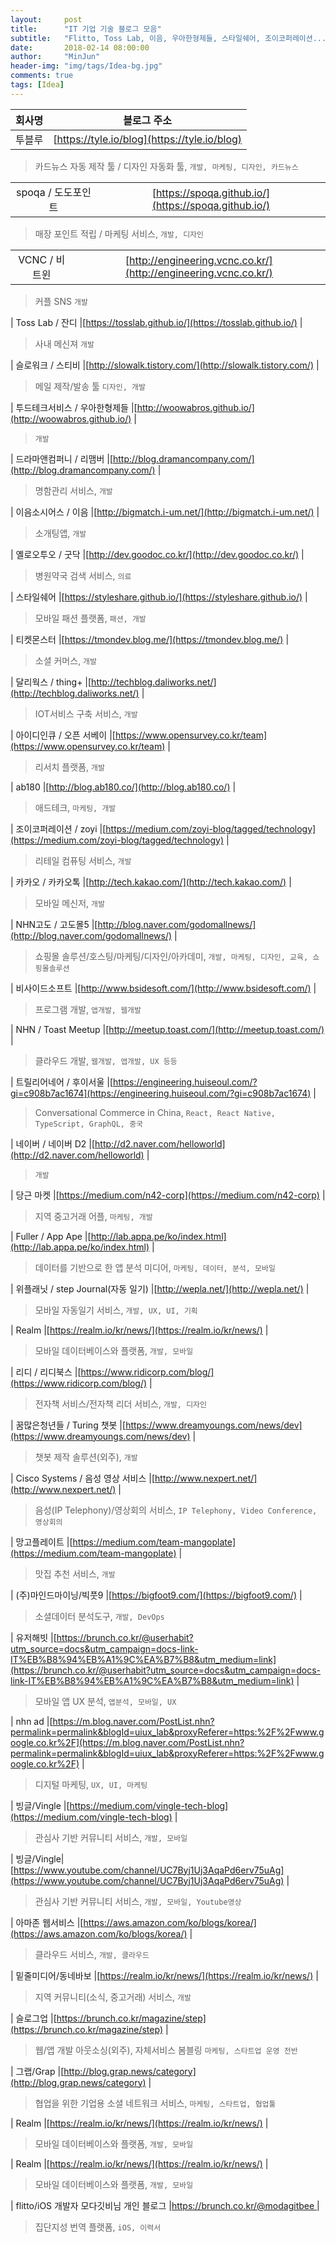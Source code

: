 ```yaml
---
layout:     post
title:      "IT 기업 기술 블로그 모음"
subtitle:   "Flitto, Toss Lab, 이음, 우아한형제들, 스타일쉐어, 조이코퍼레이션..."
date:       2018-02-14 08:00:00
author:     "MinJun"
header-img: "img/tags/Idea-bg.jpg"
comments: true 
tags: [Idea]
---
```



| 회사명  | 블로그 주소 | 
| :--: | :--: |
| 투블루 |[https://tyle.io/blog](https://tyle.io/blog) |  <br>

> 카드뉴스 자동 제작 툴 / 디자인 자동화 툴, `개발, 마케팅, 디자인, 카드뉴스` <br>

| | |
| :--: | :--: |
| spoqa / 도도포인트 |[https://spoqa.github.io/](https://spoqa.github.io/) |  <br>

> 매장 포인트 적립 / 마케팅 서비스, `개발, 디자인` <br>

| | |
| :--: | :--: |
| VCNC / 비트윈 |[http://engineering.vcnc.co.kr/](http://engineering.vcnc.co.kr/) |  <br>

> 커플 SNS  `개발` <br>

| Toss Lab / 잔디 |[https://tosslab.github.io/](https://tosslab.github.io/) |  <br>

> 사내 메신져  `개발` <br>

| 슬로워크 / 스티비 |[http://slowalk.tistory.com/](http://slowalk.tistory.com/) |  <br>
> 메일 제작/발송 툴  `디자인, 개발` <br>

| 투드테크서비스 / 우아한형제들 |[http://woowabros.github.io/](http://woowabros.github.io/) |  <br>
>  `개발` <br>

| 드라마앤컴퍼니 / 리맴버 |[http://blog.dramancompany.com/](http://blog.dramancompany.com/) |  <br>
>  명함관리 서비스, `개발` <br> 

| 이음소시어스 / 이음 |[http://bigmatch.i-um.net/](http://bigmatch.i-um.net/) |  <br>
>  소개팅앱, `개발` <br> 

| 옐로오투오 / 굿닥 |[http://dev.goodoc.co.kr/](http://dev.goodoc.co.kr/) |  <br>
>  병원약국 검색 서비스, `의료` <br> 

| 스타일쉐어 |[https://styleshare.github.io/](https://styleshare.github.io/) |  <br>
>  모바일 패션 플랫폼, `패션, 개발` <br> 

| 티켓몬스터 |[https://tmondev.blog.me/](https://tmondev.blog.me/) |  <br>
>  소셜 커머스, `개발` <br> 

| 달리웍스 / thing+ |[http://techblog.daliworks.net/](http://techblog.daliworks.net/) |  <br>
>  IOT서비스 구축 서비스, `개발` <br> 

| 아이디인큐 / 오픈 서베이 |[https://www.opensurvey.co.kr/team](https://www.opensurvey.co.kr/team) |  <br>
>  리서치 플랫폼, `개발` <br> 

| ab180 |[http://blog.ab180.co/](http://blog.ab180.co/) |  <br>
>  애드테크, `마케팅, 개발` <br> 

| 조이코퍼레이션 / zoyi |[https://medium.com/zoyi-blog/tagged/technology](https://medium.com/zoyi-blog/tagged/technology) |  <br>
>  리테일 컴퓨팅 서비스, `개발` <br> 

| 카카오 / 카카오톡 |[http://tech.kakao.com/](http://tech.kakao.com/) |  <br>
>  모바일 메신저, `개발` <br> 

| NHN고도 / 고도몰5 |[http://blog.naver.com/godomallnews/](http://blog.naver.com/godomallnews/) |  <br>
>  쇼핑몰 솔루션/호스팅/마케팅/디자인/아카데미, `개발, 마케팅, 디자인, 교육, 쇼핑몰솔루션` <br> 

| 비사이드소프트 |[http://www.bsidesoft.com/](http://www.bsidesoft.com/) |  <br>
>  프로그램 개발, `앱개발, 웹개발` <br> 

| NHN / Toast Meetup |[http://meetup.toast.com/](http://meetup.toast.com/) |  <br>
>  클라우드 개발, `웹개발, 앱개발, UX 등등` <br> 

| 트릴리어네어 / 후이서울 |[https://engineering.huiseoul.com/?gi=c908b7ac1674](https://engineering.huiseoul.com/?gi=c908b7ac1674) |  <br>
>  Conversational Commerce in China, `React, React Native, TypeScript, GraphQL, 중국` <br> 

| 네이버 / 네이버 D2 |[http://d2.naver.com/helloworld](http://d2.naver.com/helloworld) |  <br>
>  `개발` <br> 

| 당근 마켓 |[https://medium.com/n42-corp](https://medium.com/n42-corp) |  <br>
>  지역 중고거래 어플, `마케팅, 개발` <br> 

| Fuller / App Ape |[http://lab.appa.pe/ko/index.html](http://lab.appa.pe/ko/index.html) |  <br>
>  데이터를 기반으로 한 앱 분석 미디어, `마케팅, 데이터, 분석, 모바일` <br> 

| 위플래닛 / step Journal(자동 일기) |[http://wepla.net/](http://wepla.net/) |  <br>
>  모바일 자동일기 서비스, `개발, UX, UI, 기획` <br> 

| Realm |[https://realm.io/kr/news/](https://realm.io/kr/news/) |  <br>
>  모바일 데이터베이스와 플랫폼, `개발, 모바일` <br> 

| 리디 / 리디북스 |[https://www.ridicorp.com/blog/](https://www.ridicorp.com/blog/) |  <br>
>  전자책 서비스/전자책 리더 서비스, `개발, 디자인` <br> 

| 꿈많은청년들 / Turing 챗봇 |[https://www.dreamyoungs.com/news/dev](https://www.dreamyoungs.com/news/dev) |  <br>
>  챗봇 제작 솔루션(외주), `개발` <br> 

| Cisco Systems / 음성 영상 서비스 |[http://www.nexpert.net/](http://www.nexpert.net/) |  <br>
>  음성(IP Telephony)/영상회의 서비스, `IP Telephony, Video Conference, 영상회의` <br> 

| 망고플레이트 |[https://medium.com/team-mangoplate](https://medium.com/team-mangoplate) |  <br>
>  맛집 추천 서비스, `개발` <br> 

| (주)마인드마이닝/빅풋9 |[https://bigfoot9.com/](https://bigfoot9.com/) |  <br>
>  소셜데이터 분석도구, `개발, DevOps` <br> 

| 유저해빗 |[https://brunch.co.kr/@userhabit?utm_source=docs&utm_campaign=docs-link-IT%EB%B8%94%EB%A1%9C%EA%B7%B8&utm_medium=link](https://brunch.co.kr/@userhabit?utm_source=docs&utm_campaign=docs-link-IT%EB%B8%94%EB%A1%9C%EA%B7%B8&utm_medium=link) |  <br>
>  모바일 앱 UX 분석, `앱분석, 모바일, UX` <br> 

| nhn ad |[https://m.blog.naver.com/PostList.nhn?permalink=permalink&blogId=uiux_lab&proxyReferer=https:%2F%2Fwww.google.co.kr%2F](https://m.blog.naver.com/PostList.nhn?permalink=permalink&blogId=uiux_lab&proxyReferer=https:%2F%2Fwww.google.co.kr%2F) |  <br>
>  디지털 마케팅, `UX, UI, 마케팅` <br> 

| 빙글/Vingle |[https://medium.com/vingle-tech-blog](https://medium.com/vingle-tech-blog) |  <br>
>  관심사 기반 커뮤니티 서비스, `개발, 모바일` <br> 

| 빙글/Vingle|[https://www.youtube.com/channel/UC7Byj1Uj3AqaPd6erv75uAg](https://www.youtube.com/channel/UC7Byj1Uj3AqaPd6erv75uAg) |  <br>
>  관심사 기반 커뮤니티 서비스, `개발, 모바일, Youtube영상` <br> 

| 아마존 웹서비스 |[https://aws.amazon.com/ko/blogs/korea/](https://aws.amazon.com/ko/blogs/korea/) |  <br>
>  클라우드 서비스, `개발, 클라우드` <br> 

| 밑줄미디어/동네바보 |[https://realm.io/kr/news/](https://realm.io/kr/news/) |  <br>
>  지역 커뮤니티(소식, 중고거래) 서비스, `개발` <br> 
 
| 슬로그업 |[https://brunch.co.kr/magazine/step](https://brunch.co.kr/magazine/step) |  <br>
>  웹/앱 개발 아웃소싱(외주), 자체서비스 봄블링 `마케팅, 스타트업 운영 전반` <br> 

| 그랩/Grap |[http://blog.grap.news/category](http://blog.grap.news/category) |  <br>
>  협업을 위한 기업용 소셜 네트워크 서비스, `마케팅, 스타트업, 협업툴` <br> 
 
| Realm |[https://realm.io/kr/news/](https://realm.io/kr/news/) |  <br>
>  모바일 데이터베이스와 플랫폼, `개발, 모바일` <br> 
 
| Realm |[https://realm.io/kr/news/](https://realm.io/kr/news/) |  <br>
>  모바일 데이터베이스와 플랫폼, `개발, 모바일` <br> 
 
| flitto/iOS 개발자 모다깃비님 개인 블로그 |[https://brunch.co.kr/@modagitbee ](https://brunch.co.kr/@modagitbee ) |  <br>
>  집단지성 번역 플랫폼, `iOS, 이력서` <br> 













